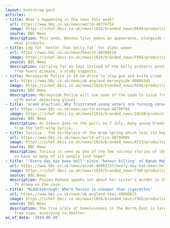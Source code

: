 ```yaml
---
layout: bootstrap-post
articles:
- title: What's happening in the news this week?
  url: https://www.bbc.co.uk/news/world-48776754
  image: https://ichef.bbci.co.uk/news/1024/branded_news/06A9/production/_107550710_mediaitem107550709.jpg
  source: BBC News
  description: This week, Bonnie Tyler makes an appearance, alongside some reconstituted
    meat products.
- title: Leg fat 'better than belly fat' for older women
  url: https://www.bbc.co.uk/news/health-48788416
  image: https://ichef.bbci.co.uk/news/1024/branded_news/F984/production/_107567836_legfat.jpg
  source: BBC News
  description: Carrying fat on legs instead of the belly protects postmenopausal women
    from heart disease, a study suggests.
- title: Merseyside Police in £4.5m drive to stop gun and knife crime
  url: https://www.bbc.co.uk/news/uk-england-merseyside-48805545
  image: https://ichef.bbci.co.uk/news/1024/branded_news/6F66/production/_107581582_merseysidepolicee_getty.jpg
  source: BBC News
  description: Merseyside Police will use some of the cash to issue frontline officers
    with metal detecting gloves.
- title: 'Greek election: Why frustrated young voters are turning conservative'
  url: https://www.bbc.co.uk/news/world-europe-48798764
  image: https://ichef.bbci.co.uk/news/1024/branded_news/10CA9/production/_107577786_zoe.jpg
  source: BBC News
  description: As Greece goes to the polls on 7 July, many young Greeks are turning
    from the left-wing Syriza.
- title: Tunisia - the birthplace of the Arab Spring which lost its hope
  url: https://www.bbc.co.uk/news/world-africa-48799905
  image: https://ichef.bbci.co.uk/news/1024/branded_news/A723/production/_107578724_photo.jpg
  source: BBC News
  description: Tunisia is seen as one of the few success stories of the Arab Spring
    so have so many of its people lost hope?
- title: "'Every day has been hell' since 'honour killing' of Banaz Mahmod"
  url: https://www.bbc.co.uk/news/av/uk-48802237/every-day-has-been-hell-since-honour-killing-of-banaz-mahmod
  image: https://ichef.bbci.co.uk/news/1024/branded_news/73AF/production/_107651692_p07fmsdp.jpg
  source: BBC News
  description: Payzee Mahmod speaks out about her sister's murder in 2006 and a planned
    TV drama on the case.
- title: 'Middlesbrough: Where heroin is cheaper than cigarettes'
  url: https://www.bbc.co.uk/news/uk-england-tees-48800675
  image: https://ichef.bbci.co.uk/news/1024/branded_news/F5ED/production/_107575926_homelessdrugs1920x1080-6.jpg
  source: BBC News
  description: The true scale of homelessness in the North East is largely hidden
    from view, according to Shelter.
as_of_date: '2019-06-30'
---
```



